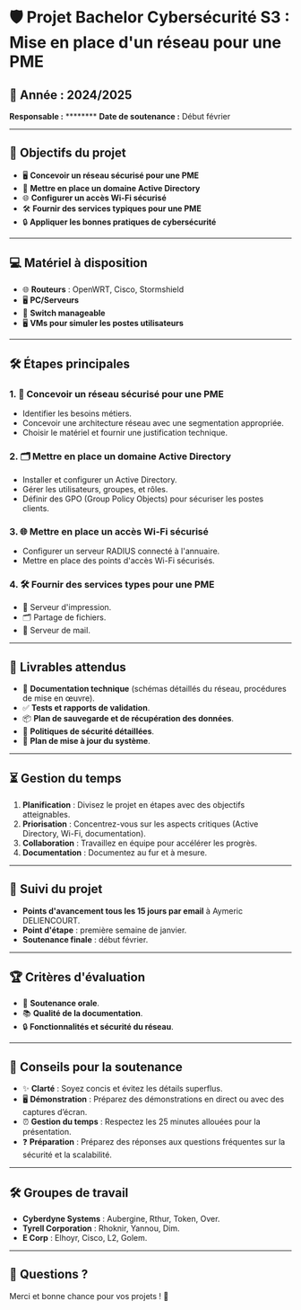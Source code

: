 # 🛡️ Projet Bachelor Cybersécurité S3 : Mise en place d'un réseau pour une PME

## 📅 Année : 2024/2025
**Responsable :** ********
**Date de soutenance :** Début février  

---

## 🎯 Objectifs du projet
- 🖥️ **Concevoir un réseau sécurisé pour une PME**
- 📂 **Mettre en place un domaine Active Directory**
- 🌐 **Configurer un accès Wi-Fi sécurisé**
- 🛠️ **Fournir des services typiques pour une PME**
- 🔒 **Appliquer les bonnes pratiques de cybersécurité**

---

## 💻 Matériel à disposition
- 🌐 **Routeurs** : OpenWRT, Cisco, Stormshield
- 🖥️ **PC/Serveurs**
- 🔗 **Switch manageable**
- 🖥️ **VMs pour simuler les postes utilisateurs**

---

## 🛠️ Étapes principales

### 1. 🚧 Concevoir un réseau sécurisé pour une PME
- Identifier les besoins métiers.
- Concevoir une architecture réseau avec une segmentation appropriée.
- Choisir le matériel et fournir une justification technique.

### 2. 🗂️ Mettre en place un domaine Active Directory
- Installer et configurer un Active Directory.
- Gérer les utilisateurs, groupes, et rôles.
- Définir des GPO (Group Policy Objects) pour sécuriser les postes clients.

### 3. 🌐 Mettre en place un accès Wi-Fi sécurisé
- Configurer un serveur RADIUS connecté à l'annuaire.
- Mettre en place des points d'accès Wi-Fi sécurisés.

### 4. 🛠️ Fournir des services types pour une PME
- 📠 Serveur d'impression.
- 🗂️ Partage de fichiers.
- 📧 Serveur de mail.

---

## 📄 Livrables attendus
- 📝 **Documentation technique** (schémas détaillés du réseau, procédures de mise en œuvre).
- ✅ **Tests et rapports de validation**.
- 📦 **Plan de sauvegarde et de récupération des données**.
- 🔑 **Politiques de sécurité détaillées**.
- 🔄 **Plan de mise à jour du système**.

---

## ⏳ Gestion du temps
1. **Planification** : Divisez le projet en étapes avec des objectifs atteignables.
2. **Priorisation** : Concentrez-vous sur les aspects critiques (Active Directory, Wi-Fi, documentation).
3. **Collaboration** : Travaillez en équipe pour accélérer les progrès.
4. **Documentation** : Documentez au fur et à mesure.

---

## 📝 Suivi du projet
- **Points d'avancement tous les 15 jours par email** à Aymeric DELIENCOURT.
- **Point d'étape** : première semaine de janvier.
- **Soutenance finale** : début février.

---

## 🏆 Critères d'évaluation
- 🎤 **Soutenance orale**.
- 📚 **Qualité de la documentation**.
- 🔒 **Fonctionnalités et sécurité du réseau**.

---

## 📢 Conseils pour la soutenance
- ✨ **Clarté** : Soyez concis et évitez les détails superflus.
- 🖥️ **Démonstration** : Préparez des démonstrations en direct ou avec des captures d’écran.
- ⏰ **Gestion du temps** : Respectez les 25 minutes allouées pour la présentation.
- ❓ **Préparation** : Préparez des réponses aux questions fréquentes sur la sécurité et la scalabilité.

---

## 🛠️ Groupes de travail
- **Cyberdyne Systems** : Aubergine, Rthur, Token, Over.
- **Tyrell Corporation** : Rhoknir, Yannou, Dim.
- **E Corp** : Elhoyr, Cisco, L2, Golem.

---

## 📩 Questions ?
Merci et bonne chance pour vos projets ! 💪
